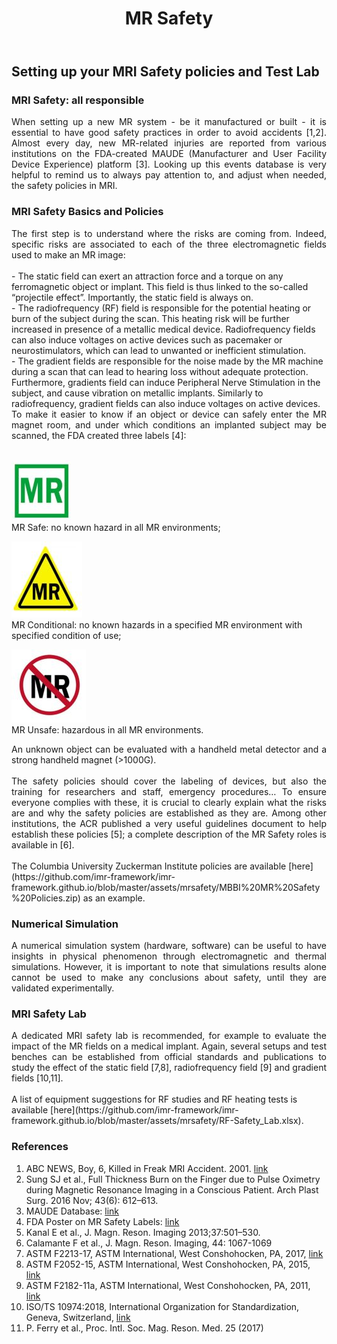 ﻿---
layout: page
title: MR Safety
---

## Setting up your MRI Safety policies and Test Lab

### MRI Safety: all responsible

<DIV align="justify">When setting up a new MR system - be it manufactured or built - it is essential to have good safety practices in order to avoid accidents [1,2]. Almost every day, new MR-related injuries are reported from various institutions on the FDA-created MAUDE (Manufacturer and User Facility Device Experience) platform [3]. Looking up this events database is very helpful to remind us to always pay attention to, and adjust when needed, the safety policies in MRI. </DIV>

### MRI Safety Basics and Policies
<DIV align="justify">The first step is to understand where the risks are coming from. Indeed, specific risks are associated to each of the three electromagnetic fields used to make an MR image:</DIV> 
<br/>
-	The static field can exert an attraction force and a torque on any ferromagnetic object or implant. This field is thus linked to the so-called “projectile effect”. Importantly, the static field is always on.  
<br/>
-	The radiofrequency (RF) field is responsible for the potential heating or burn of the subject during the scan. This heating risk will be further increased in presence of a metallic medical device. Radiofrequency fields can also induce voltages on active devices such as pacemaker or neurostimulators, which can lead to unwanted or inefficient stimulation.  
<br/>
-	The gradient fields are responsible for the noise made by the MR machine during a scan that can lead to hearing loss without adequate protection. Furthermore, gradients field can induce Peripheral Nerve Stimulation in the subject, and cause vibration on metallic implants. Similarly to radiofrequency, gradient fields can also induce voltages on active devices. 
<br/>
<DIV align="justify">To make it easier to know if an object or device can safely enter the MR magnet room, and under which conditions an implanted subject may be scanned, the FDA created three labels [4]: </DIV> <br/>

![MR Safe](/assets/mrsafety/mrsafe.JPG) <br/>
MR Safe: no known hazard in all MR environments;

![MR Conditional](/assets/mrsafety/mrconditional.JPG) <br/>
MR Conditional: no known hazards in a specified MR environment with specified condition of use;

![MR Unsafe](/assets/mrsafety/mrunsafe.JPG) <br/>
MR Unsafe: hazardous in all MR environments. 

<DIV align="justify">An unknown object can be evaluated with a handheld metal detector and a strong handheld magnet (>1000G). 
<br/>
<br/>
The safety policies should cover the labeling of devices, but also the training for researchers and staff, emergency procedures… To ensure everyone complies with these, it is crucial to clearly explain what the risks are and why the safety policies are established as they are. Among other institutions, the ACR published a very useful guidelines document to help establish these policies [5]; a complete description of the MR Safety roles is available in [6]. </DIV>
<br/>
The Columbia University Zuckerman Institute policies are available [here](https://github.com/imr-framework/imr-framework.github.io/blob/master/assets/mrsafety/MBBI%20MR%20Safety%20Policies.zip) as an example. 

### Numerical Simulation 
<DIV align="justify">A numerical simulation system (hardware, software) can be useful to have insights in physical phenomenon through electromagnetic and thermal simulations. However, it is important to note that simulations results alone cannot be used to make any conclusions about safety, until they are validated experimentally. </DIV>

### MRI Safety Lab
<DIV align="justify">A dedicated MRI safety lab is recommended, for example to evaluate the impact of the MR fields on a medical implant. Again, several setups and test benches can be established from official standards and publications to study the effect of the static field [7,8], radiofrequency field [9] and gradient fields [10,11]. </DIV> 
<br/>
A list of equipment suggestions for RF studies and RF heating tests is available [here](https://github.com/imr-framework/imr-framework.github.io/blob/master/assets/mrsafety/RF-Safety_Lab.xlsx). 

### References
1.	ABC NEWS, Boy, 6, Killed in Freak MRI Accident. 2001. [link](https://abcnews.go.com/US/story?id=92745&page=1)
2.	Sung SJ et al., Full Thickness Burn on the Finger due to Pulse Oximetry during Magnetic Resonance Imaging in a Conscious Patient. Arch Plast Surg. 2016 Nov; 43(6): 612–613.
3.	MAUDE Database: [link](https://www.accessdata.fda.gov/scripts/cdrh/cfdocs/cfmaude/search.cfm)
4.	FDA Poster on MR Safety Labels: [link](https://www.fda.gov/downloads/Radiation-EmittingProducts/RadiationEmittingProductsandProcedures/MedicalImaging/MRI/UCM528081.pdf)
5.	Kanal E et al., J. Magn. Reson. Imaging 2013;37:501–530.
6.	Calamante F et al., J. Magn. Reson. Imaging, 44: 1067-1069
7.	ASTM F2213-17, ASTM International, West Conshohocken, PA, 2017, [link](https://doi.org/10.1520/F2213-17)
8.	ASTM F2052-15, ASTM International, West Conshohocken, PA, 2015, [link](https://doi.org/10.1520/F2052-15) 
9.	ASTM F2182-11a, ASTM International, West Conshohocken, PA, 2011, [link](https://doi.org/10.1520/F2182-11A)  
10.	ISO/TS 10974:2018, International Organization for Standardization, Geneva, Switzerland, [link](https://www.iso.org/standard/65055.html)
11.	P. Ferry et al., Proc. Intl. Soc. Mag. Reson. Med. 25 (2017)

